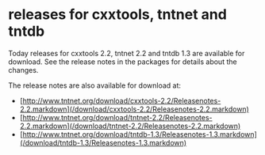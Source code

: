 releases for cxxtools, tntnet and tntdb
=======================================

Today releases for cxxtools 2.2, tntnet 2.2 and tntdb 1.3 are available for download. See the release notes in the packages for details about the changes.

The release notes are also available for download at:

  * [http://www.tntnet.org/download/cxxtools-2.2/Releasenotes-2.2.markdown](/download/cxxtools-2.2/Releasenotes-2.2.markdown)
  * [http://www.tntnet.org/download/tntnet-2.2/Releasenotes-2.2.markdown](/download/tntnet-2.2/Releasenotes-2.2.markdown)
  * [http://www.tntnet.org/download/tntdb-1.3/Releasenotes-1.3.markdown](/download/tntdb-1.3/Releasenotes-1.3.markdown)

